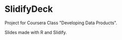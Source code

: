 SlidifyDeck
===========

Project for Coursera Class "Developing Data Products".

Slides made with R and Slidify.
